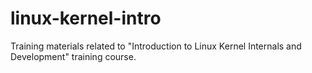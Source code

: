 # linux-kernel-intro
Training materials related to "Introduction to Linux Kernel Internals and Development" training course.
